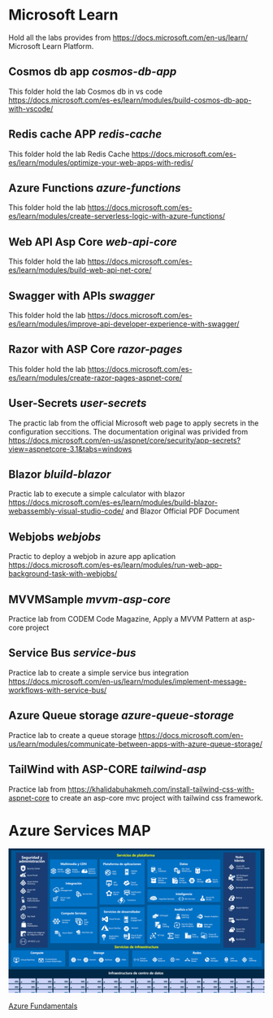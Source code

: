 # Microsoft Learn

Hold all the labs provides from https://docs.microsoft.com/en-us/learn/ Microsoft Learn Platform.

## Cosmos db app **_cosmos-db-app_**

This folder hold the lab Cosmos db in vs code https://docs.microsoft.com/es-es/learn/modules/build-cosmos-db-app-with-vscode/

## Redis cache APP **_redis-cache_**

This folder hold the lab Redis Cache https://docs.microsoft.com/es-es/learn/modules/optimize-your-web-apps-with-redis/

## Azure Functions **_azure-functions_**

This folder hold the lab https://docs.microsoft.com/es-es/learn/modules/create-serverless-logic-with-azure-functions/

## Web API Asp Core **_web-api-core_**

This folder hold the lab https://docs.microsoft.com/es-es/learn/modules/build-web-api-net-core/

## Swagger with APIs **_swagger_**

This folder hold the lab https://docs.microsoft.com/es-es/learn/modules/improve-api-developer-experience-with-swagger/

## Razor with ASP Core **_razor-pages_**

This folder hold the lab https://docs.microsoft.com/es-es/learn/modules/create-razor-pages-aspnet-core/

## User-Secrets **_user-secrets_**

The practic lab from the official Microsoft web page to apply secrets in the configuration seccitions.
The documentation original was privided from https://docs.microsoft.com/en-us/aspnet/core/security/app-secrets?view=aspnetcore-3.1&tabs=windows

## Blazor **_bluild-blazor_**

Practic lab to execute a simple calculator with blazor https://docs.microsoft.com/es-es/learn/modules/build-blazor-webassembly-visual-studio-code/ and Blazor Official PDF Document

## Webjobs **_webjobs_**

Practic to deploy a webjob in azure app aplication https://docs.microsoft.com/es-es/learn/modules/run-web-app-background-task-with-webjobs/

## MVVMSample **_mvvm-asp-core_**

Practice lab from CODEM Code Magazine, Apply a MVVM Pattern at asp-core project

## Service Bus **_service-bus_**

Practice lab to create a simple service bus integration https://docs.microsoft.com/en-us/learn/modules/implement-message-workflows-with-service-bus/

## Azure Queue storage **_azure-queue-storage_**

Practice lab to create a queue storage https://docs.microsoft.com/en-us/learn/modules/communicate-between-apps-with-azure-queue-storage/

## TailWind with ASP-CORE **_tailwind-asp_**

Practice lab from https://khalidabuhakmeh.com/install-tailwind-css-with-aspnet-core to create an asp-core mvc project with tailwind css framework.

# Azure Services MAP

![Azure Map](services.png)

[Azure Fundamentals](https://docs.microsoft.com/es-es/learn/paths/azure-fundamentals/)
